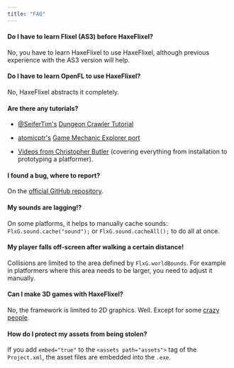 ```yaml
---
title: "FAQ"
---
```

#### Do I have to learn Flixel (AS3) before HaxeFlixel?
No, you have to learn HaxeFlixel to use HaxeFlixel, although previous experience with the AS3 version will help.

#### Do I have to learn OpenFL to use HaxeFlixel?
No, HaxeFlixel abstracts it completely.

#### Are there any tutorials?

- [@SeiferTim's](https://twitter.com/SeiferTim) [Dungeon Crawler Tutorial](https://haxeflixel.com/documentation/tutorial/)

- [atomicptr's](https://github.com/atomicptr/GameMechanicExplorer-HaxeFlixel) [Game Mechanic Explorer port](http://gme.qr9.de/)

- [Videos from Christopher Butler](https://www.youtube.com/watch?v=LpKvSPwHOP8&list=PLi0ypjD5PcV9xdjycW0hYi_HD297012tE)
(covering everything from installation to prototyping a platformer).

#### I found a bug, where to report?
On the [official GitHub repository](https://github.com/HaxeFlixel/flixel/issues).

#### My sounds are lagging!?
On some platforms, it helps to manually cache sounds: `FlxG.sound.cache("sound");` or `FlxG.sound.cacheAll();` to do all at once.

#### My player falls off-screen after walking a certain distance!
Collisions are limited to the area defined by `FlxG.worldBounds`. For example in platformers where this area needs to be larger, you need to adjust it manually.

#### Can I make 3D games with HaxeFlixel?
No, the framework is limited to 2D graphics. Well. Except for some [crazy](https://github.com/01010111/flixel-depth) [people](https://github.com/AustinEast/haxeflixel-3D).

#### How do I protect my assets from being stolen?
If you add `embed="true"` to the `<assets path="assets">` tag of the `Project.xml`, the asset files are embedded into the `.exe`.
